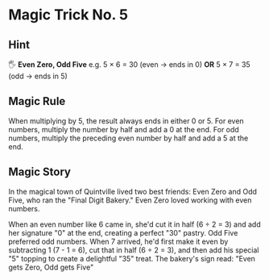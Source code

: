 # Magic Trick No. 5

## Hint

🖐️ **Even Zero, Odd Five** e.g. 5 × 6 = 30 (even → ends in 0) **OR** 5 × 7 = 35 (odd → ends in 5)

## Magic Rule

When multiplying by 5, the result always ends in either 0 or 5. For even numbers, multiply the number by half and add a 0 at the end. For odd numbers, multiply the preceding even number by half and add a 5 at the end.

## Magic Story

In the magical town of Quintville lived two best friends: Even Zero and Odd Five, who ran the "Final Digit Bakery." Even Zero loved working with even numbers.

When an even number like 6 came in, she'd cut it in half (6 ÷ 2 = 3) and add her signature "0" at the end, creating a perfect "30" pastry. Odd Five preferred odd numbers. When 7 arrived, he'd first make it even by subtracting 1 (7 - 1 = 6), cut that in half (6 ÷ 2 = 3), and then add his special "5" topping to create a delightful "35" treat. The bakery's sign read: "Even gets Zero, Odd gets Five"
